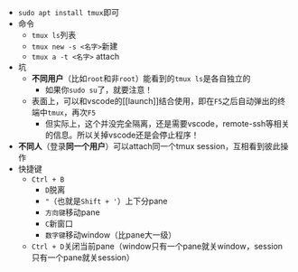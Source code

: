 - `sudo apt install tmux`即可
- 命令
  - `tmux ls`列表
  - `tmux new -s <名字>`新建
  - `tmux a -t <名字>` attach
- 坑
  - **不同用户**（比如`root`和非`root`）能看到的`tmux ls`是各自独立的
    - 如果你`sudo su`了，就要注意！
  - 表面上，可以和vscode的[[launch]]结合使用，即在`F5`之后自动弹出的终端中`tmux`，再次`F5`
    - 但实际上，这个并没完全隔离，还是需要vscode，remote-ssh等相关的信息。所以关掉vscode还是会停止程序！
- **不同人**（登录**同一个用户**）可以attach同一个tmux session，互相看到彼此操作
- 快捷键
  - `Ctrl + B`
    - `D`脱离
    - `"`（也就是`Shift + '`）上下分pane
    - `方向键`移动pane
    - `C`新窗口
    - `数字键`移动window（比pane大一级）
  - `Ctrl + D`关闭当前pane（window只有一个pane就关window，session只有一个pane就关session）